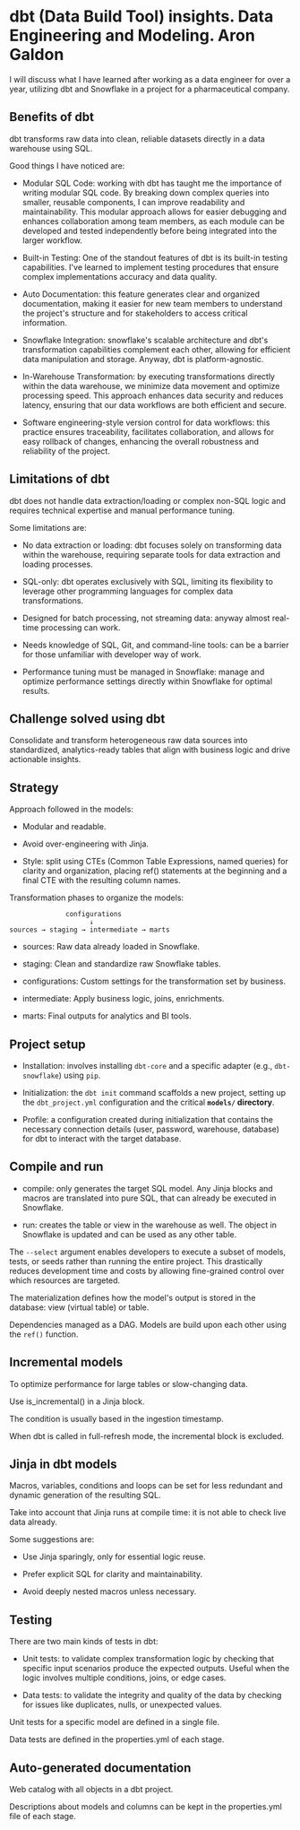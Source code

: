 # dbt (Data Build Tool) insights. Data Engineering and Modeling. Aron Galdon

I will discuss what I have learned after working as a data engineer for over a year, utilizing dbt and Snowflake in a project for a pharmaceutical company.

## Benefits of dbt

dbt transforms raw data into clean, reliable datasets directly in a data warehouse using SQL.

Good things I have noticed are:​

- Modular SQL Code: working with dbt has taught me the importance of writing modular SQL code. By breaking down complex queries into smaller, reusable components, I can improve readability and maintainability. This modular approach allows for easier debugging and enhances collaboration among team members, as each module can be developed and tested independently before being integrated into the larger workflow.​

- Built-in Testing: One of the standout features of dbt is its built-in testing capabilities. I've learned to implement testing procedures that ensure complex implementations accuracy and data quality.​

- Auto Documentation: this feature generates clear and organized documentation, making it easier for new team members to understand the project's structure and for stakeholders to access critical information.​

- Snowflake Integration: snowflake's scalable architecture and dbt's transformation capabilities complement each other, allowing for efficient data manipulation and storage.​ Anyway, dbt is platform-agnostic.

- In-Warehouse Transformation: by executing transformations directly within the data warehouse, we minimize data movement and optimize processing speed. This approach enhances data security and reduces latency, ensuring that our data workflows are both efficient and secure.​

- Software engineering-style version control for data workflows: this practice ensures traceability, facilitates collaboration, and allows for easy rollback of changes, enhancing the overall robustness and reliability of the project.

## Limitations of dbt

dbt does not handle data extraction/loading or complex non-SQL logic and requires technical expertise and manual performance tuning.

Some limitations are:​

- No data extraction or loading: dbt focuses solely on transforming data within the warehouse, requiring separate tools for data extraction and loading processes.​

- SQL-only: dbt operates exclusively with SQL, limiting its flexibility to leverage other programming languages for complex data transformations.​

- Designed for batch processing, not streaming data: anyway almost real-time processing can work.​

- Needs knowledge of SQL, Git, and command-line tools: can be a barrier for those unfamiliar with developer way of work.​

- Performance tuning must be managed in Snowflake: manage and optimize performance settings directly within Snowflake for optimal results.​

## Challenge solved using dbt

Consolidate and transform heterogeneous raw data sources into standardized, analytics-ready tables that align with business logic and drive actionable insights.

## Strategy

Approach followed in the models:

- Modular and readable.​

- Avoid over-engineering with Jinja.​

- Style: split using CTEs (Common Table Expressions, named queries) for clarity and organization, placing ref() statements at the beginning and a final CTE with the resulting column names.

Transformation phases to organize the models:

```text
              configurations
                    ↓
sources → staging → intermediate → marts
```

- sources: Raw data already loaded in Snowflake.​

- staging: Clean and standardize raw Snowflake tables.​

- configurations: Custom settings for the transformation set by business.​

- intermediate: Apply business logic, joins, enrichments.​

- marts: Final outputs for analytics and BI tools.

## Project setup

- Installation: involves installing `dbt-core` and a specific adapter (e.g., `dbt-snowflake`) using `pip`.

- Initialization: the `dbt init` command scaffolds a new project, setting up the `dbt_project.yml` configuration and the critical **`models/` directory**.

- Profile: a configuration created during initialization that contains the necessary connection details (user, password, warehouse, database) for dbt to interact with the target database.

## Compile and run

- compile: only generates the target SQL model. Any Jinja blocks and macros are translated into pure SQL, that can already be executed in Snowflake.

- run: creates the table or view in the warehouse as well. The object in Snowflake is updated and can be used as any other table.

The `--select` argument enables developers to execute a subset of models, tests, or seeds rather than running the entire project. This drastically reduces development time and costs by allowing fine-grained control over which resources are targeted.

The materialization defines how the model's output is stored in the database: view (virtual table) or table.

Dependencies managed as a DAG. Models are build upon each other using the `ref()` function.

## Incremental models

To optimize performance for large tables or slow-changing data.​

Use is_incremental() in a Jinja block.​

The condition is usually based in the ingestion timestamp.​

When dbt is called in full-refresh mode, the incremental block is excluded.

## Jinja in dbt models

Macros, variables, conditions and loops can be set for less redundant and dynamic generation of the resulting SQL.

Take into account that Jinja runs at compile time: it is not able to check live data already.

Some suggestions are:​

- Use Jinja sparingly, only for essential logic reuse​.

- Prefer explicit SQL for clarity and maintainability​.

- Avoid deeply nested macros unless necessary.

## Testing

There are two main kinds of tests in dbt:​

- Unit tests: to validate complex transformation logic by checking that specific input scenarios produce the expected outputs. Useful when the logic involves multiple conditions, joins, or edge cases.​

- Data tests: to validate the integrity and quality of the data by checking for issues like duplicates, nulls, or unexpected values.​

Unit tests for a specific model are defined in a single file.​

Data tests are defined in the properties.yml of each stage.

## Auto-generated documentation

Web catalog with all objects in a dbt project.

Descriptions about models and columns can be kept in the properties.yml file of each stage.

